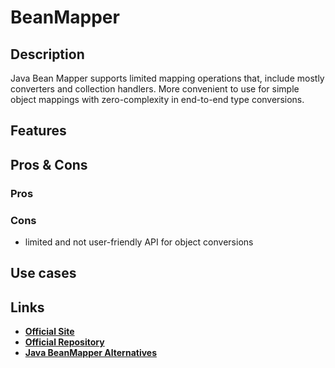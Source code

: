 # BeanMapper

## Description

Java Bean Mapper supports limited mapping operations that, include mostly converters and collection handlers.
More convenient to use for simple object mappings with zero-complexity in end-to-end type conversions.

## Features

## Pros & Cons

### Pros

### Cons

- limited and not user-friendly API for object conversions

## Use cases

## Links

- [**Official Site**](http://beanmapper.io/)
- [**Official Repository**](https://github.com/42BV/beanmapper)
- [**Java BeanMapper Alternatives**](https://java.libhunt.com/beanmapper-alternatives)
